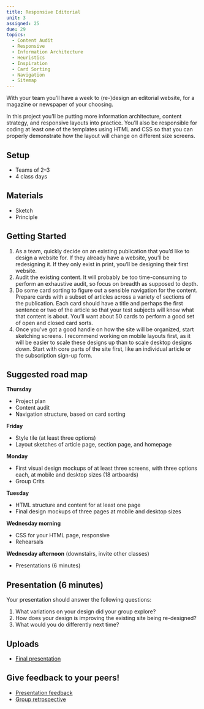 ```yaml
---
title: Responsive Editorial
unit: 3
assigned: 25
due: 29
topics:
  - Content Audit
  - Responsive
  - Information Architecture
  - Heuristics
  - Inspiration
  - Card Sorting
  - Navigation
  - Sitemap
---
```

With your team you’ll have a week to (re-)design an editorial website, for a magazine or newspaper of your choosing.

In this project you’ll be putting more information architecture, content strategy, and responsive layouts into practice. You’ll also be responsible for coding at least one of the templates using HTML and CSS so that you can properly demonstrate how the layout will change on different size screens.

## Setup

* Teams of 2–3
* 4 class days

## Materials

* Sketch
* Principle

## Getting Started

1. As a team, quickly decide on an existing publication that you’d like to design a website for. If they already have a website, you’ll be redesigning it. If they only exist in print, you’ll be designing their first website.
2. Audit the existing content. It will probably be too time-consuming to perform an exhaustive audit, so focus on breadth as supposed to depth.
3. Do some card sorting to figure out a sensible navigation for the content. Prepare cards with a subset of articles across a variety of sections of the publication. Each card should have a title and perhaps the first sentence or two of the article so that your test subjects will know what that content is about. You’ll want about 50 cards to perform a good set of open and closed card sorts.
4. Once you’ve got a good handle on how the site will be organized, start sketching screens. I recommend working on mobile layouts first, as it will be easier to scale these designs up than to scale desktop designs down. Start with core parts of the site first, like an individual article or the subscription sign-up form.

## Suggested road map

**Thursday** 

* Project plan
* Content audit
* Navigation structure, based on card sorting

**Friday**

* Style tile (at least three options)
* Layout sketches of article page, section page, and homepage

**Monday**

* First visual design mockups of at least three screens, with three options each, at mobile and desktop sizes (18 artboards)
* Group Crits

**Tuesday** 

* HTML structure and content for at least one page
* Final design mockups of three pages at mobile and desktop sizes

**Wednesday morning**

* CSS for your HTML page, responsive
* Rehearsals

**Wednesday afternoon** (downstairs, invite other classes)

* Presentations (6 minutes)

## Presentation (6 minutes)

Your presentation should answer the following questions:

1. What variations on your design did your group explore?
2. How does your design is improving the existing site being re-designed?
3. What would you do differently next time?

## Uploads

* [Final presentation](https://drive.google.com/drive/folders/1-GL6n8POFAtktCeiuSqvvXl-Mvm7zhtN)

## Give feedback to your peers!

* [Presentation feedback](https://drive.google.com/drive/folders/1i1xLyYM5udcRFM1kbynvBJbdRawAWAJ8)
* [Group retrospective](https://drive.google.com/drive/folders/1Mo73u58lBn6HPBQxwVxn9a9Waxke0FFO)
